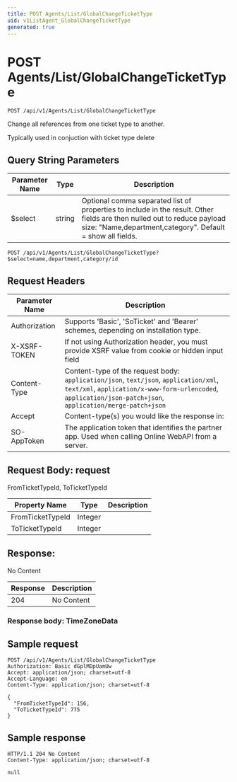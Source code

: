 ```yaml
---
title: POST Agents/List/GlobalChangeTicketType
uid: v1ListAgent_GlobalChangeTicketType
generated: true
---
```


# POST Agents/List/GlobalChangeTicketType

```http
POST /api/v1/Agents/List/GlobalChangeTicketType
```

Change all references from one ticket type to another.


Typically used in conjuction with ticket type delete






## Query String Parameters

| Parameter Name | Type |  Description |
|----------------|------|--------------|
| $select | string |  Optional comma separated list of properties to include in the result. Other fields are then nulled out to reduce payload size: "Name,department,category". Default = show all fields. |

```http
POST /api/v1/Agents/List/GlobalChangeTicketType?$select=name,department,category/id
```


## Request Headers

| Parameter Name | Description |
|----------------|-------------|
| Authorization  | Supports 'Basic', 'SoTicket' and 'Bearer' schemes, depending on installation type. |
| X-XSRF-TOKEN   | If not using Authorization header, you must provide XSRF value from cookie or hidden input field |
| Content-Type | Content-type of the request body: `application/json`, `text/json`, `application/xml`, `text/xml`, `application/x-www-form-urlencoded`, `application/json-patch+json`, `application/merge-patch+json` |
| Accept         | Content-type(s) you would like the response in:  |
| SO-AppToken | The application token that identifies the partner app. Used when calling Online WebAPI from a server. |

## Request Body: request 

FromTicketTypeId, ToTicketTypeId 

| Property Name | Type |  Description |
|----------------|------|--------------|
| FromTicketTypeId | Integer |  |
| ToTicketTypeId | Integer |  |

## Response:

No Content

| Response | Description |
|----------------|-------------|
| 204 | No Content |

### Response body: TimeZoneData


## Sample request

```http!
POST /api/v1/Agents/List/GlobalChangeTicketType
Authorization: Basic dGplMDpUamUw
Accept: application/json; charset=utf-8
Accept-Language: en
Content-Type: application/json; charset=utf-8

{
  "FromTicketTypeId": 156,
  "ToTicketTypeId": 775
}
```

## Sample response

```http_
HTTP/1.1 204 No Content
Content-Type: application/json; charset=utf-8

null
```